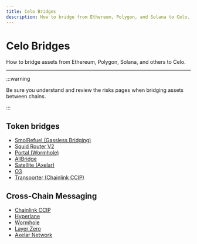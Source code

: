 ```yaml
---
title: Celo Bridges
description: How to bridge from Ethereum, Polygon, and Solana to Celo.
---
```


# Celo Bridges

How to bridge assets from Ethereum, Polygon, Solana, and others to Celo.

---

:::warning

Be sure you understand and review the risks pages when bridging assets between chains.

:::

## Token bridges

- [SmolRefuel (Gassless Bridging)](https://smolrefuel.com/?outboundChain=42220)
- [Squid Router V2](https://v2.app.squidrouter.com/)
- [Portal (Wormhole)](https://www.portalbridge.com/#/transfer)
- [AllBridge](https://app.allbridge.io/bridge?from=ETH&to=CELO&asset=ABR)
- [Satellite (Axelar)](https://satellite.money/)
- [O3](https://o3swap.com/)
- [Transporter (Chainlink CCIP)](https://www.transporter.io/)

## Cross-Chain Messaging

- [Chainlink CCIP](https://chain.link/cross-chain)
- [Hyperlane](https://www.hyperlane.xyz/)
- [Wormhole](https://wormhole.com/)
- [Layer Zero](https://layerzero.network/)
- [Axelar Network](https://axelar.network/)
